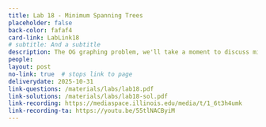 ```yaml
---
title: Lab 18 - Minimum Spanning Trees
placeholder: false
back-color: fafaf4
card-link: LabLink18
# subtitle: And a subtitle
description: The OG graphing problem, we'll take a moment to discuss minimum spanning tree problems.
people:
layout: post
no-link: true  # stops link to page 
deliverydate: 2025-10-31
link-questions: /materials/labs/lab18.pdf
link-solutions: /materials/labs/lab18-sol.pdf
link-recording: https://mediaspace.illinois.edu/media/t/1_6t3h4umk
link-recording-ta: https://youtu.be/55tlNACByiM
---
```










